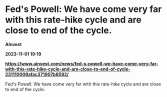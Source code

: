 # Fed's Powell: We have come very far with this rate-hike cycle and are close to end of the cycle.
**AInvest**

**2023-11-01 19:19**

**https://www.ainvest.com/news/fed-s-powell-we-have-come-very-far-with-this-rate-hike-cycle-and-are-close-to-end-of-cycle-231110008afac371907b8592/**

Fed's Powell: We have come very far with this rate-hike cycle and are close to end of the cycle.